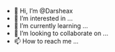 - 👋 Hi, I’m @Darsheax
- 👀 I’m interested in ...
- 🌱 I’m currently learning ...
- 💞️ I’m looking to collaborate on ...
- 📫 How to reach me ...

<!---
Darsheax/Darsheax is a ✨ special ✨ repository because its `README.md` (this file) appears on your GitHub profile.
You can click the Preview link to take a look at your changes.
--->
